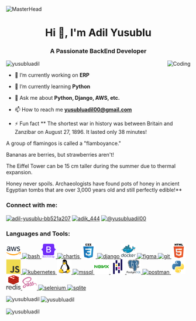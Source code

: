 ![MasterHead](https://camo.githubusercontent.com/6ae5c45e5b473b06c6ffa15213eca9e626b6eee445a3b131cf7ac0683e4543cf/68747470733a2f2f7777772e61756469656e6365706c616e65742e636f6d2f726f6f742f74656d706c6174652f312f2f696d616765732f7765622d646576656c6f706d656e742e676966)
<h1 align="center">Hi 👋, I'm Adil Yusublu</h1>
<h3 align="center">A Passionate BackEnd Developer</h3>
<img align="right" alt="Coding" src="https://camo.githubusercontent.com/d3124707e7d7972e8abb65e3f406baace3657c623a7ee1547850fe8a46d386c3/68747470733a2f2f6d65646961332e67697068792e636f6d2f6d656469612f76312e59326c6b505463354d4749334e6a457859574a6c5a47497a596e6c7563574e6b61544277644752744e337031635452325a6d35786144566a5957497a5a6d5275596e46744f535a6c634431324d563970626e526c636d35686246396e61575a66596e6c666157516d593351395a772f7167515567674143335066763638377150432f67697068792e676966" data-canonical-src="https://media3.giphy.com/media/v1.Y2lkPTc5MGI3NjExYWJlZGIzYnlucWNkaTBwdGRtN3p1cTR2Zm5xaDVjYWIzZmRuYnFtOSZlcD12MV9pbnRlcm5hbF9naWZfYnlfaWQmY3Q9Zw/qgQUggAC3Pfv687qPC/giphy.gif" style="max-width: 100%; display: inline-block;" data-target="animated-image.originalImage">

<p align="left"> <img src="https://komarev.com/ghpvc/?username=yusubluadil&label=Profile%20views&color=0e75b6&style=flat" alt="yusubluadil" /> </p>

- 🔭 I’m currently working on **ERP**

- 🌱 I’m currently learning **Python**

- 💬 Ask me about **Python, Django, AWS, etc.**

- 📫 How to reach me **yusubluadil00@gmail.com**

- ⚡ Fun fact **
The shortest war in history was between Britain and Zanzibar on August 27, 1896. It lasted only 38 minutes!

A group of flamingos is called a "flamboyance."

Bananas are berries, but strawberries aren't!

The Eiffel Tower can be 15 cm taller during the summer due to thermal expansion.

Honey never spoils. Archaeologists have found pots of honey in ancient Egyptian tombs that are over 3,000 years old and still perfectly edible!**

<h3 align="left">Connect with me:</h3>
<p align="left">
<a href="https://linkedin.com/in/adil-yusublu-bb521a207" target="blank"><img align="center" src="https://raw.githubusercontent.com/rahuldkjain/github-profile-readme-generator/master/src/images/icons/Social/linked-in-alt.svg" alt="adil-yusublu-bb521a207" height="30" width="40" /></a>
<a href="https://instagram.com/adik_444" target="blank"><img align="center" src="https://raw.githubusercontent.com/rahuldkjain/github-profile-readme-generator/master/src/images/icons/Social/instagram.svg" alt="adik_444" height="30" width="40" /></a>
<a href="https://medium.com/@yusubluadil00" target="blank"><img align="center" src="https://raw.githubusercontent.com/rahuldkjain/github-profile-readme-generator/master/src/images/icons/Social/medium.svg" alt="@yusubluadil00" height="30" width="40" /></a>
</p>

<h3 align="left">Languages and Tools:</h3>
<p align="left"> <a href="https://aws.amazon.com" target="_blank" rel="noreferrer"> <img src="https://raw.githubusercontent.com/devicons/devicon/master/icons/amazonwebservices/amazonwebservices-original-wordmark.svg" alt="aws" width="40" height="40"/> </a> <a href="https://www.gnu.org/software/bash/" target="_blank" rel="noreferrer"> <img src="https://www.vectorlogo.zone/logos/gnu_bash/gnu_bash-icon.svg" alt="bash" width="40" height="40"/> </a> <a href="https://getbootstrap.com" target="_blank" rel="noreferrer"> <img src="https://raw.githubusercontent.com/devicons/devicon/master/icons/bootstrap/bootstrap-plain-wordmark.svg" alt="bootstrap" width="40" height="40"/> </a> <a href="https://www.chartjs.org" target="_blank" rel="noreferrer"> <img src="https://www.chartjs.org/media/logo-title.svg" alt="chartjs" width="40" height="40"/> </a> <a href="https://www.w3schools.com/css/" target="_blank" rel="noreferrer"> <img src="https://raw.githubusercontent.com/devicons/devicon/master/icons/css3/css3-original-wordmark.svg" alt="css3" width="40" height="40"/> </a> <a href="https://www.djangoproject.com/" target="_blank" rel="noreferrer"> <img src="https://cdn.worldvectorlogo.com/logos/django.svg" alt="django" width="40" height="40"/> </a> <a href="https://www.docker.com/" target="_blank" rel="noreferrer"> <img src="https://raw.githubusercontent.com/devicons/devicon/master/icons/docker/docker-original-wordmark.svg" alt="docker" width="40" height="40"/> </a> <a href="https://www.figma.com/" target="_blank" rel="noreferrer"> <img src="https://www.vectorlogo.zone/logos/figma/figma-icon.svg" alt="figma" width="40" height="40"/> </a> <a href="https://git-scm.com/" target="_blank" rel="noreferrer"> <img src="https://www.vectorlogo.zone/logos/git-scm/git-scm-icon.svg" alt="git" width="40" height="40"/> </a> <a href="https://www.w3.org/html/" target="_blank" rel="noreferrer"> <img src="https://raw.githubusercontent.com/devicons/devicon/master/icons/html5/html5-original-wordmark.svg" alt="html5" width="40" height="40"/> </a> <a href="https://developer.mozilla.org/en-US/docs/Web/JavaScript" target="_blank" rel="noreferrer"> <img src="https://raw.githubusercontent.com/devicons/devicon/master/icons/javascript/javascript-original.svg" alt="javascript" width="40" height="40"/> </a> <a href="https://kubernetes.io" target="_blank" rel="noreferrer"> <img src="https://www.vectorlogo.zone/logos/kubernetes/kubernetes-icon.svg" alt="kubernetes" width="40" height="40"/> </a> <a href="https://www.linux.org/" target="_blank" rel="noreferrer"> <img src="https://raw.githubusercontent.com/devicons/devicon/master/icons/linux/linux-original.svg" alt="linux" width="40" height="40"/> </a> <a href="https://www.microsoft.com/en-us/sql-server" target="_blank" rel="noreferrer"> <img src="https://www.svgrepo.com/show/303229/microsoft-sql-server-logo.svg" alt="mssql" width="40" height="40"/> </a> <a href="https://www.nginx.com" target="_blank" rel="noreferrer"> <img src="https://raw.githubusercontent.com/devicons/devicon/master/icons/nginx/nginx-original.svg" alt="nginx" width="40" height="40"/> </a> <a href="https://pandas.pydata.org/" target="_blank" rel="noreferrer"> <img src="https://raw.githubusercontent.com/devicons/devicon/2ae2a900d2f041da66e950e4d48052658d850630/icons/pandas/pandas-original.svg" alt="pandas" width="40" height="40"/> </a> <a href="https://www.postgresql.org" target="_blank" rel="noreferrer"> <img src="https://raw.githubusercontent.com/devicons/devicon/master/icons/postgresql/postgresql-original-wordmark.svg" alt="postgresql" width="40" height="40"/> </a> <a href="https://postman.com" target="_blank" rel="noreferrer"> <img src="https://www.vectorlogo.zone/logos/getpostman/getpostman-icon.svg" alt="postman" width="40" height="40"/> </a> <a href="https://www.python.org" target="_blank" rel="noreferrer"> <img src="https://raw.githubusercontent.com/devicons/devicon/master/icons/python/python-original.svg" alt="python" width="40" height="40"/> </a> <a href="https://redis.io" target="_blank" rel="noreferrer"> <img src="https://raw.githubusercontent.com/devicons/devicon/master/icons/redis/redis-original-wordmark.svg" alt="redis" width="40" height="40"/> </a> <a href="https://sass-lang.com" target="_blank" rel="noreferrer"> <img src="https://raw.githubusercontent.com/devicons/devicon/master/icons/sass/sass-original.svg" alt="sass" width="40" height="40"/> </a> <a href="https://www.selenium.dev" target="_blank" rel="noreferrer"> <img src="https://raw.githubusercontent.com/detain/svg-logos/780f25886640cef088af994181646db2f6b1a3f8/svg/selenium-logo.svg" alt="selenium" width="40" height="40"/> </a> <a href="https://www.sqlite.org/" target="_blank" rel="noreferrer"> <img src="https://www.vectorlogo.zone/logos/sqlite/sqlite-icon.svg" alt="sqlite" width="40" height="40"/> </a> </p>

<p><img align="left" src="https://github-readme-stats.vercel.app/api/top-langs?username=yusubluadil&show_icons=true&locale=en&layout=compact" alt="yusubluadil" /></p>

<p>&nbsp;<img align="center" src="https://github-readme-stats.vercel.app/api?username=yusubluadil&show_icons=true&locale=en" alt="yusubluadil" /></p>

<p><img align="center" src="https://github-readme-streak-stats.herokuapp.com/?user=yusubluadil&" alt="yusubluadil" /></p>

